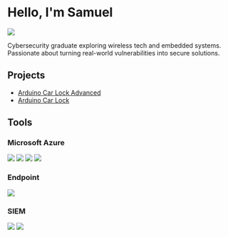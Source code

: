 # Hello, I'm Samuel
<a href="https://www.linkedin.com/in/samuel-g%C3%A1bor/"><img src="https://img.shields.io/badge/-LinkedIn-0072b1?&style=for-the-badge&logo=linkedin&logoColor=white" /></a>


Cybersecurity graduate exploring wireless tech and embedded systems. Passionate about turning real-world vulnerabilities into secure solutions.

## Projects
-  <a href="https://github.com/BigSeeGee/Arduino-Car-Lock-Advanced">Arduino Car Lock Advanced</a>
-  <a href="https://github.com/BigSeeGee/Arduino-Car-Lock">Arduino Car Lock</a>

## Tools

### Microsoft Azure
<div>
    <img src="https://img.shields.io/badge/-Microsoft%20Intune-0078D4?&style=for-the-badge&logo=microsoft&logoColor=white" />
    <img src="https://img.shields.io/badge/-Entra%20ID%20(Azure%20AD)-008AD7?&style=for-the-badge&logo=microsoftazure&logoColor=white" />
    <img src="https://img.shields.io/badge/-Microsoft%20Defender%20for%20Endpoint-5E5E5E?&style=for-the-badge&logo=windows11&logoColor=white" />
    <img src="https://img.shields.io/badge/-Conditional%20Access-005BA1?&style=for-the-badge&logo=azuredevops&logoColor=white" />
</div>

### Endpoint
<div>
    <img src="https://img.shields.io/badge/-Check%20Point%20Harmony%20Endpoint-E60082?&style=for-the-badge&logo=checkpoint&logoColor=white" />
   </div>

### SIEM
<div>
    <img src="https://img.shields.io/badge/-Splunk-000000?&style=for-the-badge&logo=Splunk&logoColor=white" />
   <img src="https://img.shields.io/badge/-Wazuh-5A5DAF?&style=for-the-badge&logo=Wazuh&logoColor=white" />
</div>
